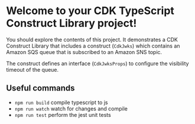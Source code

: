 # Welcome to your CDK TypeScript Construct Library project!

You should explore the contents of this project. It demonstrates a CDK Construct Library that includes a construct (`CdkJwks`)
which contains an Amazon SQS queue that is subscribed to an Amazon SNS topic.

The construct defines an interface (`CdkJwksProps`) to configure the visibility timeout of the queue.

## Useful commands

 * `npm run build`   compile typescript to js
 * `npm run watch`   watch for changes and compile
 * `npm run test`    perform the jest unit tests